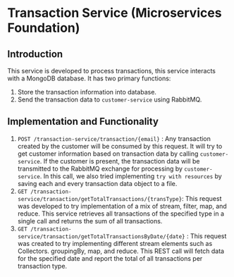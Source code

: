 # Transaction Service (Microservices Foundation)

## Introduction 

This service is developed to process transactions, this service interacts with a MongoDB database. It has two primary functions:
1. Store the transaction information into database. 
2. Send the transaction data to `customer-service` using RabbitMQ. 

## Implementation and Functionality

1. `POST /transaction-service/transaction/{email}` : Any transaction created by the customer will be consumed by this request. It will try to get customer information based on transaction data by calling `customer-service`. If the customer is present, the transaction data will be transmitted to the RabbitMQ exchange for processing by `customer-service`. In this call, we also tried implementing `try with resources` by saving each and every transaction data object to a file.
2. `GET /transaction-service/transaction/getTotalTransactions/{transType}`: This request was developed to try implementation of a mix of stream, filter, map, and reduce. This service retrieves all transactions of the specified type in a single call and returns the sum of all transactions.
3. `GET /transaction-service/transaction/getTotalTransactionsByDate/{date}` : This request was created to try implementing different stream elements such as Collectors. groupingBy, map, and reduce. This REST call will fetch data for the specified date and report the total of all transactions per transaction type.


